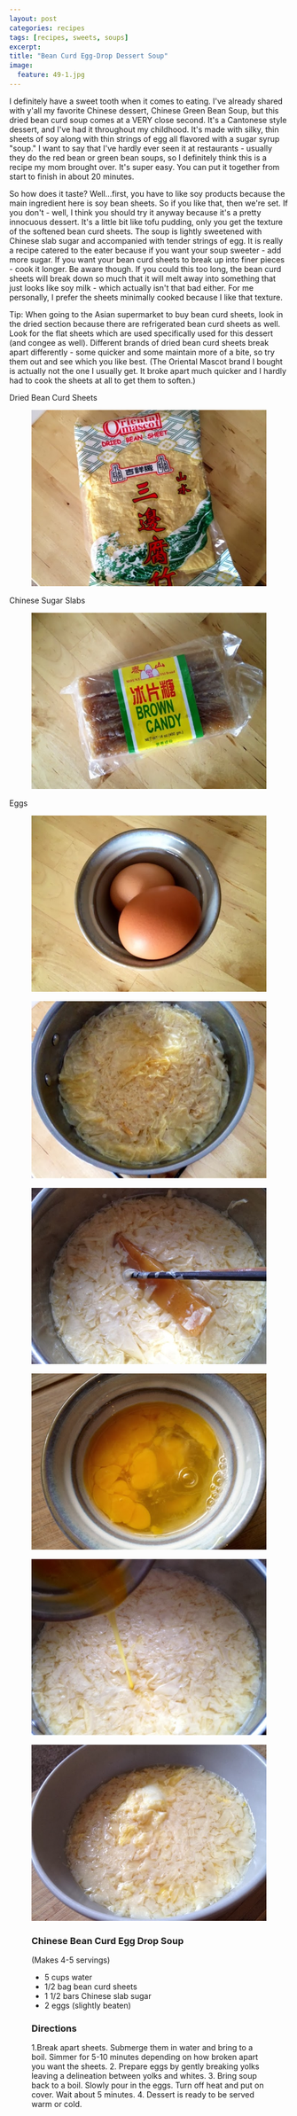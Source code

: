 ```yaml
---
layout: post
categories: recipes
tags: [recipes, sweets, soups]
excerpt: 
title: "Bean Curd Egg-Drop Dessert Soup"
image:
  feature: 49-1.jpg
---
```


I definitely have a sweet tooth when it comes to eating.  I've already shared with y'all my favorite Chinese dessert, Chinese Green Bean Soup, but this dried bean curd soup comes at a VERY close second.  It's a Cantonese style dessert, and I've had it throughout my childhood.  It's made with silky, thin sheets of soy along with thin strings of egg all flavored with a sugar syrup "soup." I want to say that I've hardly ever seen it at restaurants - usually they do the red bean or green bean soups, so I definitely think this is a recipe my mom brought over.  It's super easy.  You can put it together from start to finish in about 20 minutes.  

So how does it taste? Well...first, you have to like soy products because the main ingredient here is soy bean sheets.  So if you like that, then we're set.  If you don't - well, I think you should try it anyway because it's a pretty innocuous dessert. It's a little bit like tofu pudding, only you get the texture of the softened bean curd sheets.  The soup is lightly sweetened with Chinese slab sugar and accompanied with tender strings of egg.  It is really a recipe catered to the eater because if you want your soup sweeter - add more sugar.  If you want your bean curd sheets to break up into finer pieces - cook it longer.  Be aware though. If you could this too long, the bean curd sheets will break down so much that it will melt away into something that just looks like soy milk - which actually isn't that bad either.  For me personally, I prefer the sheets minimally cooked because I like that texture.

Tip: When going to the Asian supermarket to buy bean curd sheets, look in the dried section because there are refrigerated bean curd sheets as well.  Look for the flat sheets which are used specifically used for this dessert (and congee as well).  Different brands of dried bean curd sheets break apart differently - some quicker and some maintain more of a bite, so try them out and see which you like best.  (The Oriental Mascot brand I bought is actually not the one I usually get.  It broke apart much quicker and I hardly had to cook the sheets at all to get them to soften.)


Dried Bean Curd Sheets

<figure> <img src='/images/49-2.jpg'> </figure>

Chinese Sugar Slabs

<figure> <img src='/images/49-3.jpg'> </figure>

Eggs

<figure> <img src='/images/49-4.jpg'> </figure>

<figure> <img src='/images/49-5.jpg'> </figure>

<figure> <img src='/images/49-6.jpg'> </figure>

<figure> <img src='/images/49-7.jpg'> </figure>

<figure> <img src='/images/49-8.jpg'> </figure>

<figure> <img src='/images/49-9.jpg'> </figure>


<figure class="ingredients" markdown="1">

### Chinese Bean Curd Egg Drop Soup
(Makes 4-5 servings)

- 5 cups water
- 1/2 bag bean curd sheets
- 1 1/2 bars Chinese slab sugar
- 2 eggs (slightly beaten)

</figure>
<figure class="directions" markdown="1">

### Directions

1.Break apart sheets. Submerge them in water and bring to a boil. Simmer for 5-10 minutes depending on how broken apart you want the sheets.
2. Prepare eggs by gently breaking yolks leaving a delineation between yolks and whites.
3. Bring soup back to a boil. Slowly pour in the eggs. Turn off heat and put on cover. Wait about 5 minutes.
4. Dessert is ready to be served warm or cold.

</figure>